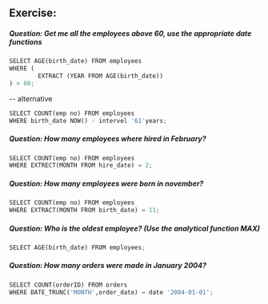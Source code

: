 ## Exercise:

##### Question: Get me all the employees above 60, use the appropriate date functions

```python
SELECT AGE(birth_date) FROM employees
WHERE (
        EXTRACT (YEAR FROM AGE(birth_date))
) > 60;
```
-- alternative
```python
SELECT COUNT(emp no) FROM employees
WHERE birth_date NOW() - intervel '61'years; 
```



##### Question: How many employees where hired in February?


```python
SELECT COUNT(emp no) FROM employees
WHERE EXTRECT(MONTH FROM hire_date) = 2;
```



##### Question: How many employees were born in november?


```python
SELECT COUNT(emp no) FROM employees
WHERE EXTRACT(MONTH FROM birth_date) = 11;
```


##### Question: Who is the oldest employee? (Use the analytical function MAX)


```python
SELECT AGE(birth_date) FROM employees;
```


##### Question: How many orders were made in January 2004?


```python
SELECT COUNT(orderID) FROM orders
WHERE DATE_TRUNC('MONTH',order_date) = date '2004-01-01';
```